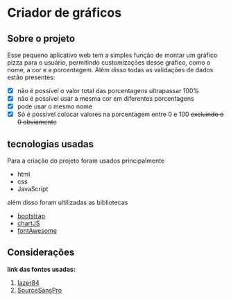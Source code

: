 # Criador de gráficos

## Sobre o projeto
Esse pequeno aplicativo web tem a simples função de montar um gráfico pizza para o usuário, permitindo customizações desse gráfico, como o nome, a cor e a porcentagem. Além disso todas as validações de dados estão presentes:  
- [x] não é possível o valor total das porcentagens ultrapassar 100%
- [x] não é possível usar a mesma cor em diferentes porcentagens
- [x] pode usar o mesmo nome
- [x] Só é possivel colocar valores na porcentagem entre 0 e 100 ~~excluindo o 0 obviamente~~

## tecnologias usadas
Para a criação do projeto foram usados principalmente
- html
- css
- JavaScript

além disso foram ultilizadas as bibliotecas
- [bootstrap](https://getbootstrap.com/)
- [chartJS](https://www.chartjs.org/)
- [fontAwesome](https://fontawesome.com/)

## Considerações
**link das fontes usadas:**
1. [lazer84](https://www.dafont.com/lazer84.font)
1. [SourceSansPro](https://fonts.google.com/specimen/Source+Sans+Pro)


